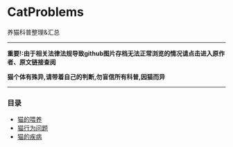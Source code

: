 # CatProblems
养猫科普整理&汇总

*************
**重要!:由于相关法律法规导致github图片存档无法正常浏览的情况请点击进入原作者、原文链接查阅**

__猫个体有殊异,请带着自己的判断,勿盲信所有科普,因猫而异__
*************
### 目录
- [猫的喂养](https://github.com/GinirohikoCha/CatProblems/blob/master/%E7%8C%AB%E7%9A%84%E5%96%82%E5%85%BB/README.md)
- [猫行为问题](https://github.com/GinirohikoCha/CatProblems/blob/master/%E7%8C%AB%E7%9A%84%E8%A1%8C%E4%B8%BA%E9%97%AE%E9%A2%98/README.md)
- [猫的疾病](https://github.com/GinirohikoCha/CatProblems/blob/master/%E7%8C%AB%E7%9A%84%E7%96%BE%E7%97%85/README.md)